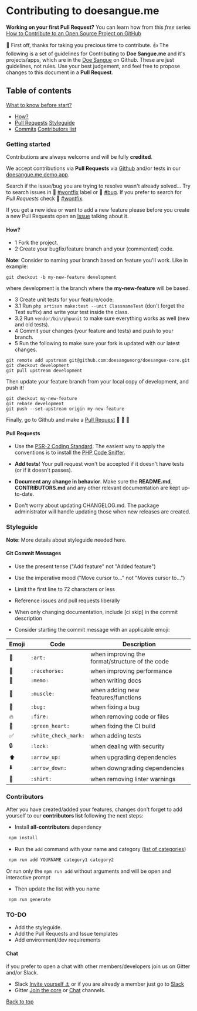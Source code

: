 # Contributing to doesangue.me

**Working on your first Pull Request?** You can learn how from this *free* series [How to Contribute to an Open Source Project on GitHub](https://egghead.io/series/how-to-contribute-to-an-open-source-project-on-github)

:cake: First off, thanks for taking you precious time to contribute. :+1:
The following is a set of guidelines for Contributing to **Doe Sangue.me** and it's projects/apps, which are in the [Doe Sangue](https://github.com/doesangueorg) on Github. These are just guidelines, not rules. Use your best judgement, and feel free to propose changes to this document in a **Pull Request**.

## Table of contents
[What to know before start?](#getting-started)
 * [How?](#how)
 * [Pull Requests](#pull-requests)
[Styleguide](#styleguide)
 * [Commits](#git-commit-messages)
[Contributors list](#contributors)




### Getting started
Contributions are always welcome and will be fully **credited**.

We accept contributions via **Pull Requests** via [Github](https://github.com/doesangueorg/doesangue-core) and/or tests in our [doesangue.me demo app](https://doesangueapp.herokuapp.com).

Search if the issue/bug you are trying to resolve wasn't already solved... Try to search issues in :muscle: [#wontfix](https://github.com/doesangueorg/doesangue-core/issues?q=is%3Aopen+is%3Aissue+label%3Awontfix) label or :bug: [#bug](https://github.com/doesangueorg/doesangue-core/issues?q=is%3Aopen+is%3Aissue+label%3Abug). If you prefer to search for *Pull Requests* check :muscle: [#wontfix](https://github.com/doesangueorg/doesangue-core/issues?q=is%3Aopen+is%3Apr+label%3Awontfix).

If you get a new idea or want to add a new feature please before you create a new Pull Requests open an [Issue](https://github.com/doesangueorg/doesangue-core/issues/new) talking about it.

#### How?
* 1 Fork the project.
* 2 Create your bugfix/feature branch and your (commented) code.

**Note**: Consider to naming your branch based on feature you'll work. Like in example:

```
git checkout -b my-new-feature development
```

 where development is the branch where the **my-new-feature** will be based.

* 3 Create unit tests for your feature/code:
* 3.1 Run ``php artisan make:test --unit ClassnameTest`` (don't forget the Test suffix) and write your test inside the class.
* 3.2 Run ``vendor/bin/phpunit`` to make sure everything works as well (new and old tests).
* 4 Commit your changes (your feature and tests) and push to your branch.
* 5 Run the following to make sure your fork is updated with our latest changes.

```
git remote add upstream git@github.com:doesangueorg/doesangue-core.git
git checkout development
git pull upstream development
```
Then update your feature branch from your local copy of development, and push it!

```
git checkout my-new-feature
git rebase development
git push --set-upstream origin my-new-feature
```

Finally, go to Github and make a [Pull Request](https://help.github.com/articles/creating-a-pull-request) :cake: :cake: :cake:


#### Pull Requests
* Use the [PSR-2 Coding Standard](https://github.com/php-fig/fig-standards/blob/master/accepted/PSR-2-coding-style-guide.md). The easiest way to apply the conventions is to install the [PHP Code Sniffer](http://pear.php.net/package/PHP_CodeSniffer).

* **Add tests**! Your pull request won't be accepted if it doesn't have tests (or if it doesn't passes). 
* **Document any change in behavior**. Make sure the **README.md**, **CONTRIBUTORS.md** and any other relevant documentation are kept up-to-date.
* Don't worry about updating CHANGELOG.md. The package administrator will handle updating those when new releases are created.

### Styleguide
**Note**: More details about styleguide needed here.

#### Git Commit Messages

* Use the present tense ("Add feature" not "Added feature")
* Use the imperative mood ("Move cursor to..." not "Moves cursor to...")
* Limit the first line to 72 characters or less
* Reference issues and pull requests liberally
* When only changing documentation, include [ci skip] in the commit description

* Consider starting the commit message with an applicable emoji:

| Emoji | Code | Description
-----|----|---
:art:| ``:art:`` | when improving the format/structure of the code
:racehorse:| ``:racehorse:`` |when improving performance
:memo:| ``:memo:`` |when writing docs
:muscle: |``:muscle:``| when adding new features/functions
:bug: |``:bug:``| when fixing a bug
:fire: | ``:fire:``| when removing code or files
:green_heart: |``:green_heart:``| when fixing the CI build
:white_check_mark: |``:white_check_mark:``| when adding tests
:lock: |``:lock:``| when dealing with security
:arrow_up: |``:arrow_up:``| when upgrading dependencies
:arrow_down: |``:arrow_down:``| when downgrading dependencies
:shirt: |``:shirt:``| when removing linter warnings

### Contributors
After you have created/added your features, changes don't forget to add yourself to our **contributors list** following the next steps:

 * Install **all-contributors** dependency
 ```bash
  npm install
 ```

 * Run the `add` command with your name and category ([list of categories](https://github.com/kentcdodds/all-contributors#emoji-key))

 ```bash 
  npm run add YOURNAME category1 category2
 ```
  Or run only the ``npm run add`` without arguments and will be open and interactive prompt

 * Then update the list with you name
 ```bash 
  npm run generate
 ```

### TO-DO
* Add the styleguide.
* Add the Pull Requests and Issue templates
* Add environment/dev requirements


#### Chat
if you prefer to open a chat with other members/developers join us on Gitter and/or Slack.

* Slack [Invite yourself :anchor:](https://slack-doesangue.now.sh/) or if you are already a member just go to [Slack](https://projetodoesangue.slack.com)
* Gitter [Join the core](https://gitter.im/doesangueorg/core?utm_source=share-link&utm_medium=link&utm_campaign=share-link) or [Chat](https://gitter.im/doesangueorg/chat?utm_source=share-link&utm_medium=link&utm_campaign=share-link) channels.

[Back to top](#contributing-to-doesangueme)

